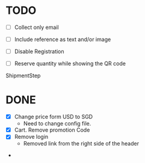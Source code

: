 # TODO

- [ ] Collect only email
- [ ] Include reference as text and/or image
- [ ] Disable Registration 
- [ ] Reserve quantity while showing the QR code 


ShipmentStep

# DONE
- [X] Change price form USD to SGD
  - Need to change config file.
- [X] Cart. Remove promotion Code
- [X] Remove login
  - Removed link from the right side of the header 
- 

